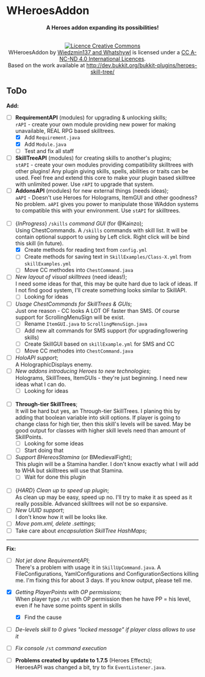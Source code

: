 WHeroesAddon
===============
**<div align="center">A Heroes addon expanding its possibilities!</div><br>**
<div align="center"><a rel="license" href="http://creativecommons.org/licenses/by-nc-nd/4.0/"><img alt="Licence Creative Commons" style="border-width:0" src="http://i.creativecommons.org/l/by-nc-nd/4.0/88x31.png" /></a>
<br /><span xmlns:dct="http://purl.org/dc/terms/" property="dct:title">WHeroesAddon</span> by <a xmlns:cc="http://creativecommons.org/ns#" href="https://github.com/wiedzmin137/WHeroesAddon" property="cc:attributionName" rel="cc:attributionURL">Wiedzmin137 and Whatshywl</a> is licensed under a <a rel="license" href="http://creativecommons.org/licenses/by-nc-nd/4.0/">CC A-NC-ND 4.0 International Licences</a>.<br />Based on the work available at <a xmlns:dct="http://purl.org/dc/terms/" href="http://dev.bukkit.org/bukkit-plugins/heroes-skill-tree/" rel="dct:source">http://dev.bukkit.org/bukkit-plugins/heroes-skill-tree/</a></div>

ToDo
-------

**Add:**
- [ ] **RequirementAPI** (modules) for upgrading & unlocking skills;<br>
	`rAPI` - create your own module providing new power for making
	unavailable, REAL RPG based skilltrees.
	- [x] Add `Requirement.java`
	- [x] Add `Module.java`
	- [ ] Test and fix all staff
	
- [ ] **SkillTreeAPI** (modules) for creating skills to another's plugins;<br>
	 `stAPI` - create your own modules providing compatibility skilltrees
	 with other plugins! Any plugin giving skills, spells, abilities or
	 traits can be used. Feel free and extend this core to make your plugin
	 based skilltree with unlimited power. Use `rAPI` to upgrade that system.
- [ ] **AddonsAPI** (modules) for new external things (needs ideas);<br>
	 `aAPI` - Doesn't use Heroes for Holograms, ItemGUI and other goodness?
	 No problem. `aAPI` gives you power to manipulate those WAddon systems
	 to compatible this with your environment. Use `stAPI` for skilltrees.<br><br>
- [ ] {*InProgress*} `/skills` *command GUI* (for @Kainzo);<br>
	 Using ChestCommands. A `/skills` commands with skill list. It
	 will be contain optional support to using by Left click.
	 Right click will be bind this skill (in future).
  	 - [x] Create methods for reading text from `config.yml`
	 - [ ] Create methods for saving text in `SkillExamples/Class-X.yml` from `skillExamples.yml`
	 - [ ] Move CC methodes into `ChestCommand.java`
	
- [ ] *New layout of visual skilltrees* (need ideas!);<br>
         I need some ideas for that, this may be quite hard due to lack
	 of ideas. If I not find good system, I'll create something looks
	 similar to SkillAPI.
	 - [ ] Looking for ideas<br>
	 
- [ ] *Usage ChestCommands for SkillTrees & GUIs*;<br>
	 Just one reason - CC looks A LOT OF faster than SMS.
	 Of course support for ScrollingMenuSign will be exist.
	 - [ ] Rename `ItemGUI.java` to `ScrollingMenuSign.java`
	 - [ ] Add new alt commands for SMS support (for upgrading/lowering skills)
	 - [ ] Create SkillGUI based on `skillExample.yml` for SMS and CC
	 - [ ] Move CC methodes into `ChestCommand.java`
	 
- [ ] *HoloAPI support*;<br>
	 A HolographicDisplays enemy.
- [ ] *New addons introducing Heroes to new technologies*;<br>
	 Holograms, SkillTrees, ItemGUIs - they're just beginning.
	 I need new ideas what I can do.
	 - [ ] Looking for ideas<br><br>
	 
- [ ] **Through-tier SkillTrees**;<br>
	 It will be hard but yes, an Through-tier SkillTrees. I planing
	 this by adding that boolean variable into skill options. If player
	 is going to change class for high tier, then this skill's levels
	 will be saved. May be good output for classes with higher skill levels
	 need than amount of SkillPoints.
	 - [ ] Looking for some ideas
	 - [ ] Start doing that
	 
- [ ] *Support BHereosStamina* (or BMedievalFight);<br>
	 This plugin will be a Stamina handler. I don't know exactly what I will
	 add to WHA but skilltrees will use that Stamina.
	 - [ ] Wait for done this plugin<br><br>
	 
- [ ] {*HARD*} *Clean up to speed up plugin*;<br>
	 As clean up may be easy, speed up no. I'll try to make it as speed
	 as it really possible. Advanced skilltrees will not be so expansive.
- [ ] *New UUID support*;<br>
	 I don't know how it will be looks like.<br>
- [ ] *Move pom.xml, delete .settings*;<br>
- [ ] Take care about *encapsulation SkillTree HashMaps*;<br>

___
**Fix:**
- [ ] *Not jet done RequirementAPI*;<br>
	 There's a problem with usage it in `SkillUpCommand.java`. A FileConfigurations,
	 YamlConfigurations and ConfigurationSections killing me. I'm fixing this for about
	 3 days. If you know output, please tell me.
- [x] *Getting PlayerPoints with OP permissions*;<br>
	 When player type `/st` with OP permission then he have
	 PP = his level, even if he have some points spent in skills
	 - [x] Find the cause
	 
- [ ] *De-levels skill to 0 gives "locked message" if player class allows to use it*
- [ ] *Fix console* `/st` *command execution*
- [ ] **Problems created by update to 1.7.5** (Heroes Effects);<br>
	 HeroesAPI was changed a bit, try to fix `EventListener.java`.
	 
	 
	 
